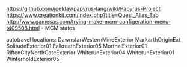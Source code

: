 https://github.com/joelday/papyrus-lang/wiki/Papyrus-Project
https://www.creationkit.com/index.php?title=Quest_Alias_Tab
http://www.gamesas.com/trying-make-mcm-configeration-menu-t409508.html - MCM states

autotravel locations:
DawnstarWesternMineExterior
MarkarthOriginExt
SolitudeExterior01
FalkreathExterior05
MorthalExterior01
RiftenCityNorthGateExterior
WhiterunExterior04
WhiterunExterior01
WinterholdExterior05